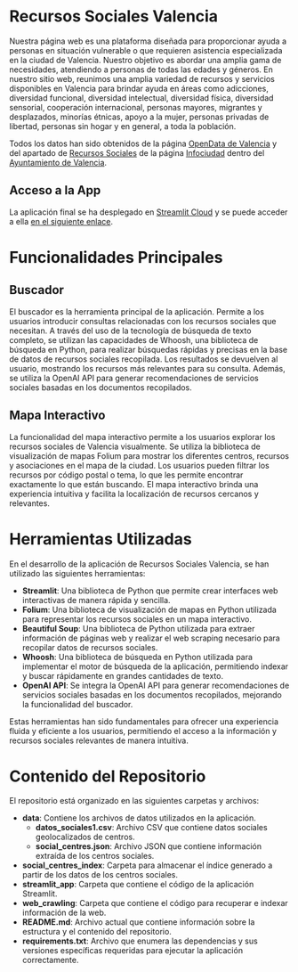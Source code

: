 # Recursos Sociales Valencia
Nuestra página web es una plataforma diseñada para proporcionar ayuda a personas en situación vulnerable o que requieren asistencia especializada en la ciudad de Valencia. Nuestro objetivo es abordar una amplia gama de necesidades, atendiendo a personas de todas las edades y géneros. En nuestro sitio web, reunimos una amplia variedad de recursos y servicios disponibles en Valencia para brindar ayuda en áreas como adicciones, diversidad funcional, diversidad intelectual, diversidad física, diversidad sensorial, cooperación internacional, personas mayores, migrantes y desplazados, minorías étnicas, apoyo a la mujer, personas privadas de libertad, personas sin hogar y en general, a toda la población.

Todos los datos han sido obtenidos de la página [OpenData de Valencia](https://valencia.opendatasoft.com/explore/?sort=modified&refine.theme=Sociedad+y+Bienestar&disjunctive.features&disjunctive.modified&disjunctive.publisher&disjunctive.keyword&disjunctive.theme&disjunctive.language)  y del apartado de [Recursos Sociales](https://www.valencia.es/web/guest/val/infociutat/-/categories/37663) de la página [Infociudad](https://www.valencia.es/cas/infociudad) dentro del [Ayuntamiento de Valencia](https://www.valencia.es/cas/inicio).

## Acceso a la App
La aplicación final se ha desplegado en [Streamlit Cloud](https://streamlit.io/cloud) y se puede acceder a ella [en el siguiente enlace](https://recursos-sociales-valencia-1c8gxx11vnv.streamlit.app/).

# Funcionalidades Principales
## Buscador
El buscador es la herramienta principal de la aplicación. Permite a los usuarios introducir consultas relacionadas con los recursos sociales que necesitan. A través del uso de la tecnología de búsqueda de texto completo, se utilizan las capacidades de Whoosh, una biblioteca de búsqueda en Python, para realizar búsquedas rápidas y precisas en la base de datos de recursos sociales recopilada. Los resultados se devuelven al usuario, mostrando los recursos más relevantes para su consulta. Además, se utiliza la OpenAI API para generar recomendaciones de servicios sociales basadas en los documentos recopilados.

## Mapa Interactivo
La funcionalidad del mapa interactivo permite a los usuarios explorar los recursos sociales de Valencia visualmente. Se utiliza la biblioteca de visualización de mapas Folium para mostrar los diferentes centros, recursos y asociaciones en el mapa de la ciudad. Los usuarios pueden filtrar los recursos por código postal o tema, lo que les permite encontrar exactamente lo que están buscando. El mapa interactivo brinda una experiencia intuitiva y facilita la localización de recursos cercanos y relevantes.

# Herramientas Utilizadas
En el desarrollo de la aplicación de Recursos Sociales Valencia, se han utilizado las siguientes herramientas:

- **Streamlit**: Una biblioteca de Python que permite crear interfaces web interactivas de manera rápida y sencilla.
- **Folium**: Una biblioteca de visualización de mapas en Python utilizada para representar los recursos sociales en un mapa interactivo.
- **Beautiful Soup**: Una biblioteca de Python utilizada para extraer información de páginas web y realizar el web scraping necesario para recopilar datos de recursos sociales.
- **Whoosh**: Una biblioteca de búsqueda en Python utilizada para implementar el motor de búsqueda de la aplicación, permitiendo indexar y buscar rápidamente en grandes cantidades de texto.
- **OpenAI API**: Se integra la OpenAI API para generar recomendaciones de servicios sociales basadas en los documentos recopilados, mejorando la funcionalidad del buscador.

Estas herramientas han sido fundamentales para ofrecer una experiencia fluida y eficiente a los usuarios, permitiendo el acceso a la información y recursos sociales relevantes de manera intuitiva.

# Contenido del Repositorio
El repositorio está organizado en las siguientes carpetas y archivos:

- **data**: Contiene los archivos de datos utilizados en la aplicación.
  - **datos_sociales1.csv**: Archivo CSV que contiene datos sociales geolocalizados de centros.
  - **social_centres.json**: Archivo JSON que contiene información extraída de los centros sociales.
- **social_centres_index**: Carpeta para almacenar el índice generado a partir de los datos de los centros sociales.
- **streamlit_app**: Carpeta que contiene el código de la aplicación Streamlit.
- **web_crawling**: Carpeta que contiene el código para recuperar e indexar información de la web.
- **README.md**: Archivo actual que contiene información sobre la estructura y el contenido del repositorio.
- **requirements.txt**: Archivo que enumera las dependencias y sus versiones específicas requeridas para ejecutar la aplicación correctamente.
